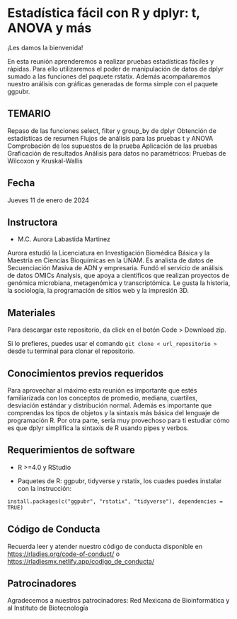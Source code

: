 # Estadística fácil con R y dplyr: t, ANOVA y más


¡Les damos la bienvenida!

En esta reunión aprenderemos a realizar pruebas estadísticas fáciles y rápidas. Para ello utilizaremos el poder de manipulación de datos de dplyr sumado a las funciones del paquete rstatix. Además acompañaremos nuestro análisis con gráficas generadas de forma simple con el paquete ggpubr.

## TEMARIO

Repaso de las funciones select, filter y group_by de dplyr
Obtención de estadísticas de resumen
Flujos de análisis para las pruebas t y ANOVA
  Comprobación de los supuestos de la prueba
  Aplicación de las pruebas
  Graficación de resultados
Análisis para datos no paramétricos: Pruebas de Wilcoxon y Kruskal-Wallis

## Fecha 
Jueves 11 de enero de 2024


## Instructora

- M.C. Aurora Labastida Martinez

Aurora estudió la Licenciatura en Investigación Biomédica Básica y la Maestría en Ciencias Bioquí­micas en la UNAM. Es analista de datos de Secuenciación Masiva de ADN y empresaria. Fundó el servicio de análisis de datos OMICs Analysis, que apoya a científicos que realizan proyectos de genómica microbiana, metagenómica y transcriptómica. Le gusta la historia, la sociologí­a, la programación de sitios web y la impresión 3D.


## Materiales

Para descargar este repositorio, da click en el botón Code > Download zip. 

Si lo prefieres, puedes usar el comando `git clone < url_repositorio > ` desde tu terminal para clonar el repositorio.


## Conocimientos previos requeridos

Para aprovechar al máximo esta reunión es importante que estés familiarizada con los conceptos de promedio, mediana, cuartiles, desviación estándar y distribución normal. Además es importante que comprendas los tipos de objetos y la sintaxis más básica del lenguaje de programación R. Por otra parte, sería muy provechoso para ti estudiar cómo es que dplyr simplifica la sintaxis de R usando pipes y verbos. 


## Requerimientos de software

+ R >=4.0 y RStudio

+ Paquetes de R: ggpubr, tidyverse y rstatix, los cuades puedes instalar con la instrucción:

`install.packages(c("ggpubr", "rstatix", "tidyverse"), dependencies = TRUE)`


## Código de Conducta
Recuerda leer y atender nuestro código de conducta disponible en https://rladies.org/code-of-conduct/ o https://rladiesmx.netlify.app/codigo_de_conducta/

## Patrocinadores
Agradecemos a nuestros patrocinadores: Red Mexicana de Bioinformática y al Instituto de Biotecnología
